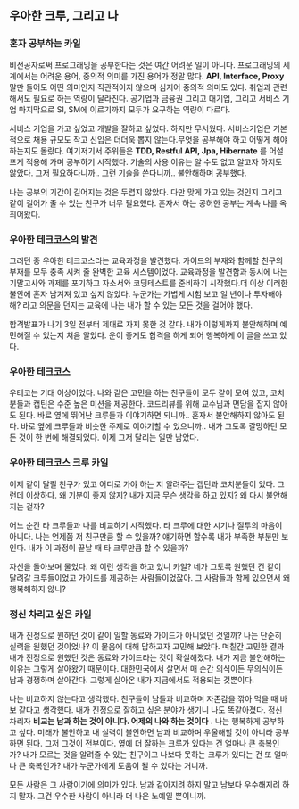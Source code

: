 ## 우아한 크루, 그리고 나

### 혼자 공부하는 카일
    
비전공자로써 프로그래밍을 공부한다는 것은 여간 어려운 일이 아니다. 프로그래밍의 세계에서는 어려운 용어, 중의적 의미를 가진 용어가 정말 많다.  **API, Interface, Proxy** 말만 들어도 어떤 의미인지 직관적이지 않으며 심지어 중의적 의미도 있다.
취업과 관련해서도 필요로 하는 역량이 달라진다. 공기업과 금융권 그리고 대기업, 그리고 서비스 기업 마지막으로 SI, SM에 이르기까지 모두가 요구하는 역량이 다르다.

서비스 기업을 가고 싶었고 개발을 잘하고 싶었다. 하지만 무서웠다. 서비스기업은 기본적으로 채용 규모도 작고 신입은 더더욱 뽑지 않는다.무엇을 공부해야 하고 어떻게 해야 하는지도 몰랐다. 
여기저기서 주워들은 **TDD, Restful API, Jpa, Hibernate** 를 어설프게 적용해 가며 공부하기 시작했다.
기술의 사용 이유는 알 수도 없고 알고자 하지도 않았다. 
그저 필요하다니까.. 그런 기술을 쓴다니까.. 불안해하며 공부했다.

나는 공부의 기간이 길어지는 것은 두렵지 않았다. 다만 맞게 가고 있는 것인지 그리고 같이 걸어가 줄 수 있는 친구가 너무 필요했다.
혼자서 하는 공허한 공부는 계속 나를 옥죄어왔다.

### 우아한 테크코스의 발견

그러던 중 우아한 테크코스라는 교육과정을 발견했다. 가이드의 부재와 함께할 친구의 부재를 모두 충족 시켜 줄 완벽한 교육 시스템이었다.
교육과정을 발견함과 동시에 나는 기말고사와 과제를 포기하고 자소서와 코딩테스트를 준비하기 시작했다.더 이상 이러한 불안에 혼자 남겨져 있고 싶지 않았다.
누군가는 가볍게 시험 보고 일 년이나 투자해야 해? 라고 의문을 던지는 교육에 나는 내가 할 수 있는 모든 것을 걸어야 했다.

합격발표가 나기 3일 전부터 제대로 자지 못한 것 같다. 내가 이렇게까지 불안해하며 예민해질 수 있는지 처음 알았다. 
운이 좋게도 합격을 하게 되어 행복하게 이 글을 쓰고 있다.

### 우아한 테크코스

우테코는 기대 이상이었다. 나와 같은 고민을 하는 친구들이 모두 같이 모여 있고, 코치분들과 캡틴은 수준 높은 미션을 제공한다.
코드리뷰를 위해 교수님과 면담을 잡지 않아도 된다. 바로 옆에 뛰어난 크루들과 이야기하면 되니까.. 
혼자서 불안해하지 않아도 된다. 바로 옆에 크루들과 비슷한 주제로 이야기할 수 있으니까.. 
내가 그토록 갈망하던 모든 것이 한 번에 해결되었다. 이제 그저 달리는 일만 남았다.

### 우아한 테크코스 크루 카일

이제 같이 달릴 친구가 있고 어디로 가야 하는 지 알려주는 캡틴과 코치분들이 있다. 그런데 이상하다. 왜 기분이 좋지 않지? 
내가 지금 무슨 생각을 하고 있지? 왜 다시 불안해지는 걸까?

어느 순간 타 크루들과 나를 비교하기 시작했다. 
타 크루에 대한 시기나 질투의 마음이 아니다. 나는 언제쯤 저 친구만큼 할 수 있을까? 얘기하면 할수록 내가 부족한 부분만 보인다. 
내가 이 과정이 끝날 때 타 크루만큼 할 수 있을까?

자신을 돌아보며 물었다. 왜 이런 생각을 하고 있니 카일? 네가 그토록 원했던 건 같이 달려갈 크루들이었고 가이드를 제공하는 사람들이었잖아.
그 사람들과 함께 있으면서 왜 행복해하지 않니?

### 정신 차리고 싶은 카일

내가 진정으로 원하던 것이 같이 일할 동료와 가이드가 아니었던 것일까? 나는 단순히 실력을 원했던 것이었나? 
이 물음에 대해 답하고자 고민해 보았다. 며칠간 고민한 결과 내가 진정으로 원했던 것은 동료와 가이드라는 것이 확실해졌다. 
내가 지금 불안해하는 이유는 그렇게 살아왔기 때문이다. 대한민국에서 살면서 매 순간 의식이든 무의식이든 남과 경쟁하며 살아간다. 
그렇게 살아온 내가 지금에서도 적용되는 것뿐이다.

나는 비교하지 않는다고 생각했다. 친구들이 남들과 비교하며 자존감을 깎아 먹을 때 바보 같다고 생각했다. 
내가 진정으로 잘하고 싶은 분야가 생기니 나도 똑같아졌다. 
정신 차리자 **비교는 남과 하는 것이 아니다. 어제의 나와 하는 것이다** . 
나는 행복하게 공부하고 싶다. 미래가 불안하고 내 실력이 불안하면 남과 비교하며 우울해할 것이 아니라 공부하면 된다. 그저 그것이 전부이다.
옆에 더 잘하는 크루가 있다는 건 얼마나 큰 축복인가? 내가 모르는 것을 알려줄 수 있는 친구이고 
나보다 못하는 크루가 있다는 건 또 얼마나 큰 축복인가? 내가 누군가에게 도움이 될 수 있다는 거니까.

모든 사람은 그 사람이기에 의미가 있다. 남과 같아지려 하지 말고 남보다 우수해지려 하지 말자. 
그건 우수한 사람이 아니라 더 나은 노예일 뿐이니까.